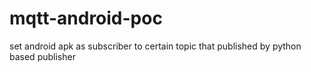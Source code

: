 # mqtt-android-poc
set android apk as subscriber to certain topic that published by python based publisher
